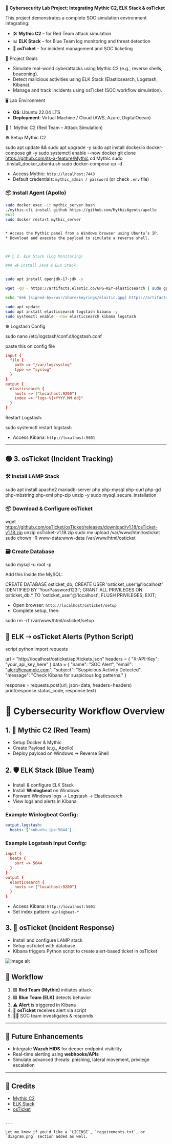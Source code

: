  🔐 **Cybersecurity Lab Project: Integrating Mythic C2, ELK Stack & osTicket**

This project demonstrates a complete SOC simulation environment integrating:

- 🛠️ **Mythic C2** – for Red Team attack simulation  
- 📊 **ELK Stack** – for Blue Team log monitoring and threat detection  
- 🎫 **osTicket** – for incident management and SOC ticketing  

 📌 Project Goals

- Simulate real-world cyberattacks using Mythic C2 (e.g., reverse shells, beaconing).  
- Detect malicious activities using ELK Stack (Elasticsearch, Logstash, Kibana).  
- Manage and track incidents using osTicket (SOC workflow simulation).  

 🖥️ Lab Environment

- **OS**: Ubuntu 22.04 LTS  
- **Deployment**: Virtual Machine / Cloud (AWS, Azure, DigitalOcean)  

 🔴 1. Mythic C2 (Red Team – Attack Simulation)

 ⚙️ Setup Mythic C2

sudo apt update && sudo apt upgrade -y
sudo apt install docker.io docker-compose git -y
sudo systemctl enable --now docker
git clone https://github.com/its-a-feature/Mythic
cd Mythic
sudo ./install_docker_ubuntu.sh
sudo docker-compose up -d


* Access Mythic: `http://localhost:7443`
* Default credentials: `mythic_admin / password` (or check `.env` file)

### 📦 Install Agent (Apollo)

```bash
sudo docker exec -it mythic_server bash  
./mythic-cli install github https://github.com/MythicAgents/apollo  
exit  
sudo docker restart mythic_server


* Access the Mythic panel from a Windows browser using Ubuntu’s IP.
* Download and execute the payload to simulate a reverse shell.



## 🔵 2. ELK Stack (Log Monitoring)

### 📥 Install Java & ELK Stack


sudo apt install openjdk-17-jdk -y

wget -qO - https://artifacts.elastic.co/GPG-KEY-elasticsearch | sudo gpg --dearmor -o /usr/share/keyrings/elastic.gpg

echo "deb [signed-by=/usr/share/keyrings/elastic.gpg] https://artifacts.elastic.co/packages/8.x/apt stable main" | sudo tee /etc/apt/sources.list.d/elastic-8.x.list

sudo apt update
sudo apt install elasticsearch logstash kibana -y
sudo systemctl enable --now elasticsearch kibana logstash
```

 ⚙️ Logstash Config


sudo nano /etc/logstash/conf.d/logstash.conf

paste this on config file 
```conf
input {
  file {
    path => "/var/log/syslog"
    type => "syslog"
  }
}
output {
  elasticsearch {
    hosts => ["localhost:9200"]
    index => "logs-%{+YYYY.MM.dd}"
  }
}
```

Restart Logstash:

sudo systemctl restart logstash

* Access Kibana: `http://localhost:5601`

---

## 🟢 3. osTicket (Incident Tracking)

### 🛠️ Install LAMP Stack


sudo apt install apache2 mariadb-server php php-mysql php-curl php-gd php-mbstring php-xml php-zip unzip -y
sudo mysql_secure_installation


### 📦 Download & Configure osTicket


wget https://github.com/osTicket/osTicket/releases/download/v1.18/osTicket-v1.18.zip
unzip osTicket-v1.18.zip
sudo mv upload /var/www/html/osticket
sudo chown -R www-data:www-data /var/www/html/osticket


### 🗃️ Create Database


sudo mysql -u root -p

 Add this Inside the  MySQL:

CREATE DATABASE osticket_db;
CREATE USER 'osticket_user'@'localhost' IDENTIFIED BY 'YourPassword123!';
GRANT ALL PRIVILEGES ON osticket_db.* TO 'osticket_user'@'localhost';
FLUSH PRIVILEGES;
EXIT;

* Open browser: `http://localhost/osticket/setup`
* Complete setup, then:


sudo rm -rf /var/www/html/osticket/setup


## 🔄 ELK ➝ osTicket Alerts (Python Script)

 script python
import requests

url = "http://localhost/osticket/api/tickets.json"
headers = {
    "X-API-Key": "your_api_key_here"
}
data = {
    "name": "SOC Alert",
    "email": "alert@example.com",
    "subject": "Suspicious Activity Detected",
    "message": "Check Kibana for suspicious log patterns."
}

response = requests.post(url, json=data, headers=headers)
print(response.status_code, response.text)


# 🔐 Cybersecurity Workflow Overview

## 1. 🚨 Mythic C2 (Red Team)

* Setup Docker & Mythic
* Create Payload (e.g., Apollo)
* Deploy payload on Windows → Reverse Shell

## 2. 🛡️ ELK Stack (Blue Team)

* Install & configure ELK Stack
* Install **Winlogbeat** on Windows
* Forward Windows logs → Logstash → Elasticsearch
* View logs and alerts in Kibana

### Example Winlogbeat Config:

```yaml
output.logstash:
  hosts: ["<ubuntu_ip>:5044"]
```

### Example Logstash Input Config:

```conf
input {
  beats {
    port => 5044
  }
}
output {
  elasticsearch {
    hosts => ["localhost:9200"]
  }
}
```

* Access Kibana: `http://localhost:5601`
* Set index pattern: `winlogbeat-*`

## 3. 🎫 osTicket (Incident Response)

* Install and configure LAMP stack
* Setup osTicket with database
* Kibana triggers Python script to create alert-based ticket in osTicket

![image alt](https://github.com/KoppalaThrishank/soc-workflow/blob/afe24227f015f84885f45e5d3c19a3fd93f13dc2/Picture1.png)

## 🔄 Workflow

1. 🟥 **Red Team (Mythic)** initiates attack
2. 🟦 **Blue Team (ELK)** detects behavior
3. ⚠️ **Alert** is triggered in Kibana
4. 🎫 **osTicket** receives alert via script
5. 👩‍💻 SOC team investigates & responds

---

## 🔮 Future Enhancements

* Integrate **Wazuh HIDS** for deeper endpoint visibility
* Real-time alerting using **webhooks/APIs**
* Simulate advanced threats: phishing, lateral movement, privilege escalation

---

## 🤝 Credits

* [Mythic C2](https://github.com/its-a-feature/Mythic)
* [ELK Stack](https://www.elastic.co/what-is/elk-stack)
* [osTicket](https://github.com/osTicket/osTicket)

```

---

Let me know if you'd like a `LICENSE`, `requirements.txt`, or `diagram.png` section added as well.
```
